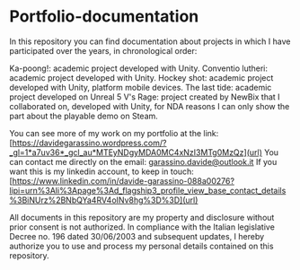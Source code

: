 # Portfolio-documentation

In this repository you can find documentation about projects in which I have participated over the years, in chronological order: 

Ka-poong!: academic project developed with Unity.
Conventio lutheri: academic project developed with Unity.
Hockey shot: academic project developed with Unity, platform mobile devices.
The last tide: academic project developed on Unreal 5
V's Rage: project created by NewBix that I collaborated on, developed with Unity, for NDA reasons I can only show the part about the playable demo on Steam. 

You can see more of my work on my portfolio at the link: [https://davidegarassino.wordpress.com/?_gl=1*a7uv36*_gcl_au*MTEyNDgyMDA0MC4xNzI3MTg0MzQz](url)
You can contact me directly on the email: garassino.davide@outlook.it
If you want this is my linkedin account, to keep in touch: [https://www.linkedin.com/in/davide-garassino-088a00276?lipi=urn%3Ali%3Apage%3Ad_flagship3_profile_view_base_contact_details%3BiNUrz%2BNbQYa4RV4oINv8hg%3D%3D](url)

All documents in this repository are my property and disclosure without prior consent is not authorized.
In compliance with the Italian legislative Decree no. 196 dated 30/06/2003 and subsequent updates, I hereby authorize you to use and process my personal details contained on this repository.

